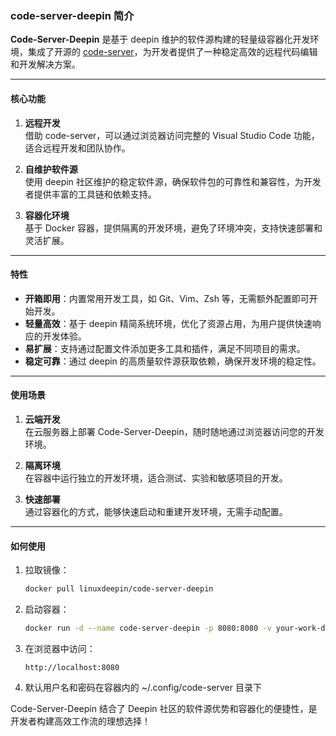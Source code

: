### code-server-deepin 简介

**Code-Server-Deepin** 是基于 deepin 维护的软件源构建的轻量级容器化开发环境，集成了开源的 [code-server](https://github.com/coder/code-server)，为开发者提供了一种稳定高效的远程代码编辑和开发解决方案。

---

#### 核心功能

1. **远程开发**  
   借助 code-server，可以通过浏览器访问完整的 Visual Studio Code 功能，适合远程开发和团队协作。

2. **自维护软件源**  
   使用 deepin 社区维护的稳定软件源，确保软件包的可靠性和兼容性，为开发者提供丰富的工具链和依赖支持。

3. **容器化环境**  
   基于 Docker 容器，提供隔离的开发环境，避免了环境冲突，支持快速部署和灵活扩展。

---

#### 特性

- **开箱即用**：内置常用开发工具，如 Git、Vim、Zsh 等，无需额外配置即可开始开发。
- **轻量高效**：基于 deepin 精简系统环境，优化了资源占用，为用户提供快速响应的开发体验。
- **易扩展**：支持通过配置文件添加更多工具和插件，满足不同项目的需求。
- **稳定可靠**：通过 deepin 的高质量软件源获取依赖，确保开发环境的稳定性。

---

#### 使用场景

1. **云端开发**  
   在云服务器上部署 Code-Server-Deepin，随时随地通过浏览器访问您的开发环境。

2. **隔离环境**  
   在容器中运行独立的开发环境，适合测试、实验和敏感项目的开发。

3. **快速部署**  
   通过容器化的方式，能够快速启动和重建开发环境，无需手动配置。

---

#### 如何使用

1. 拉取镜像：
   ```bash
   docker pull linuxdeepin/code-server-deepin
   ```

2. 启动容器：
   ```bash
   docker run -d --name code-server-deepin -p 8080:8080 -v your-work-dir:/home/coder/you-work-dir linuxdeepin/code-server-deepin
   ```

3. 在浏览器中访问：
   ```
   http://localhost:8080
   ```

4. 默认用户名和密码在容器内的 ~/.config/code-server 目录下



Code-Server-Deepin 结合了 Deepin 社区的软件源优势和容器化的便捷性，是开发者构建高效工作流的理想选择！
